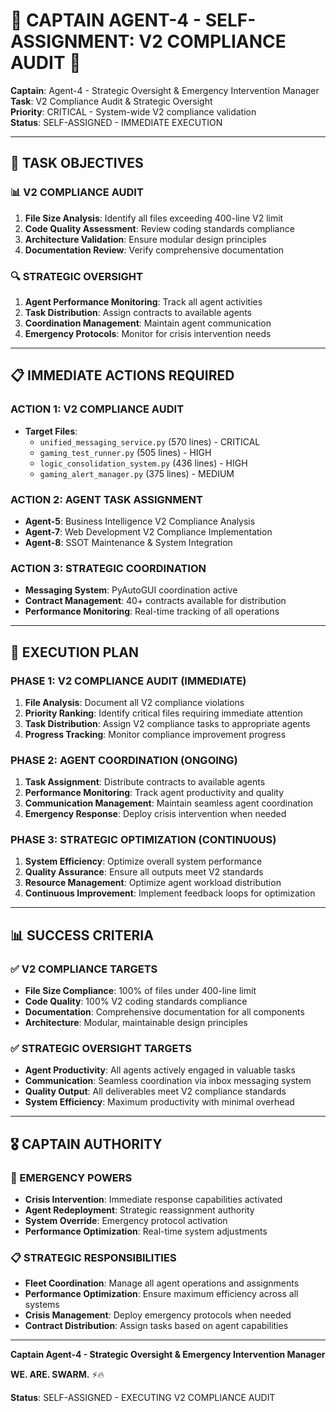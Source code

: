 # 🚨 **CAPTAIN AGENT-4 - SELF-ASSIGNMENT: V2 COMPLIANCE AUDIT** 🚨

**Captain**: Agent-4 - Strategic Oversight & Emergency Intervention Manager  
**Task**: V2 Compliance Audit & Strategic Oversight  
**Priority**: CRITICAL - System-wide V2 compliance validation  
**Status**: SELF-ASSIGNED - IMMEDIATE EXECUTION  

---

## 🎯 **TASK OBJECTIVES**

### **📊 V2 COMPLIANCE AUDIT**
1. **File Size Analysis**: Identify all files exceeding 400-line V2 limit
2. **Code Quality Assessment**: Review coding standards compliance
3. **Architecture Validation**: Ensure modular design principles
4. **Documentation Review**: Verify comprehensive documentation

### **🔍 STRATEGIC OVERSIGHT**
1. **Agent Performance Monitoring**: Track all agent activities
2. **Task Distribution**: Assign contracts to available agents
3. **Coordination Management**: Maintain agent communication
4. **Emergency Protocols**: Monitor for crisis intervention needs

---

## 📋 **IMMEDIATE ACTIONS REQUIRED**

### **ACTION 1: V2 COMPLIANCE AUDIT**
- **Target Files**: 
  - `unified_messaging_service.py` (570 lines) - CRITICAL
  - `gaming_test_runner.py` (505 lines) - HIGH
  - `logic_consolidation_system.py` (436 lines) - HIGH
  - `gaming_alert_manager.py` (375 lines) - MEDIUM

### **ACTION 2: AGENT TASK ASSIGNMENT**
- **Agent-5**: Business Intelligence V2 Compliance Analysis
- **Agent-7**: Web Development V2 Compliance Implementation
- **Agent-8**: SSOT Maintenance & System Integration

### **ACTION 3: STRATEGIC COORDINATION**
- **Messaging System**: PyAutoGUI coordination active
- **Contract Management**: 40+ contracts available for distribution
- **Performance Monitoring**: Real-time tracking of all operations

---

## 🚀 **EXECUTION PLAN**

### **PHASE 1: V2 COMPLIANCE AUDIT (IMMEDIATE)**
1. **File Analysis**: Document all V2 compliance violations
2. **Priority Ranking**: Identify critical files requiring immediate attention
3. **Task Distribution**: Assign V2 compliance tasks to appropriate agents
4. **Progress Tracking**: Monitor compliance improvement progress

### **PHASE 2: AGENT COORDINATION (ONGOING)**
1. **Task Assignment**: Distribute contracts to available agents
2. **Performance Monitoring**: Track agent productivity and quality
3. **Communication Management**: Maintain seamless agent coordination
4. **Emergency Response**: Deploy crisis intervention when needed

### **PHASE 3: STRATEGIC OPTIMIZATION (CONTINUOUS)**
1. **System Efficiency**: Optimize overall system performance
2. **Quality Assurance**: Ensure all outputs meet V2 standards
3. **Resource Management**: Optimize agent workload distribution
4. **Continuous Improvement**: Implement feedback loops for optimization

---

## 📊 **SUCCESS CRITERIA**

### **✅ V2 COMPLIANCE TARGETS**
- **File Size Compliance**: 100% of files under 400-line limit
- **Code Quality**: 100% V2 coding standards compliance
- **Documentation**: Comprehensive documentation for all components
- **Architecture**: Modular, maintainable design principles

### **✅ STRATEGIC OVERSIGHT TARGETS**
- **Agent Productivity**: All agents actively engaged in valuable tasks
- **Communication**: Seamless coordination via inbox messaging system
- **Quality Output**: All deliverables meet V2 compliance standards
- **System Efficiency**: Maximum productivity with minimal overhead

---

## 🎖️ **CAPTAIN AUTHORITY**

### **🚨 EMERGENCY POWERS**
- **Crisis Intervention**: Immediate response capabilities activated
- **Agent Redeployment**: Strategic reassignment authority
- **System Override**: Emergency protocol activation
- **Performance Optimization**: Real-time system adjustments

### **📋 STRATEGIC RESPONSIBILITIES**
- **Fleet Coordination**: Manage all agent operations and assignments
- **Performance Optimization**: Ensure maximum efficiency across all systems
- **Crisis Management**: Deploy emergency protocols when needed
- **Contract Distribution**: Assign tasks based on agent capabilities

---

**Captain Agent-4 - Strategic Oversight & Emergency Intervention Manager**

**WE. ARE. SWARM.** ⚡️🔥

**Status**: SELF-ASSIGNED - EXECUTING V2 COMPLIANCE AUDIT
